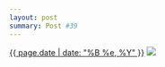 ```yaml
---
layout: post
summary: Post #39
---
```


<p>
  <time><a href="/39">{{ page.date | date: "%B %e, %Y" }}</a></time>
  <a href="/39"><img src="{{ site.assets_url }}/39-640.jpg" srcset="{{ site.assets_url }}/39-1280.jpg 1280w, {{ site.assets_url }}/39-960.jpg 960w, {{ site.assets_url }}/39-640.jpg 640w, {{ site.assets_url }}/39-320.jpg 320w" sizes="(min-width: 700px) 50vw, calc(100vw - 2rem)" /></a>
</p>

